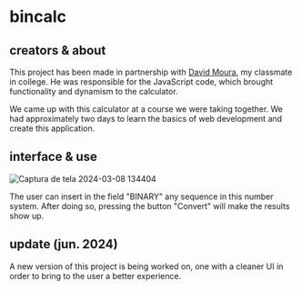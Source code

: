 # bincalc

## creators & about
This project has been made in partnership with <a href="https://github.com/enderzerobl">David Moura</a>, my classmate in college. He was responsible for the JavaScript code, which brought functionality and dynamism to the calculator.

We came up with this calculator at a course we were taking together. We had approximately two days to learn the basics of web development and create this application. 

## interface & use

![Captura de tela 2024-03-08 134404](https://github.com/realBruno/bincalc/assets/123336000/257d35b8-bd96-46fe-ba6b-c2983b3bac4d)

The user can insert in the field "BINARY" any sequence in this number system. After doing so, pressing the button "Convert" will make the results show up.

## update (jun. 2024)
A new version of this project is being worked on, one with a cleaner UI in order to bring to the user a better experience.
